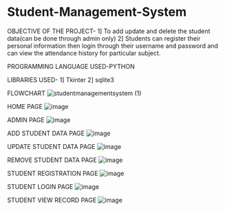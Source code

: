 # Student-Management-System

OBJECTIVE OF THE PROJECT-
1] To add update and delete the student data(can be done through admin only)
2] Students can register their personal information then login through their username and password and can view the attendance history for particular subject.

PROGRAMMING LANGUAGE USED-PYTHON

LIBRARIES USED-
1] Tkinter
2] sqlite3

FLOWCHART
![studentmanagementsystem (1)](https://github.com/Shrutimangalwedhe/student-management-system/assets/122894500/c386bcf4-ab49-419f-9eb8-26fa7254557d)

HOME PAGE
![image](https://github.com/Shrutimangalwedhe/student-management-system/assets/122894500/b4362a0c-b944-4760-90fd-45857a34a611)

ADMIN PAGE
![image](https://github.com/Shrutimangalwedhe/student-management-system/assets/122894500/d0be861b-22a5-43d0-a710-b03884d49a10)

ADD STUDENT DATA PAGE
![image](https://github.com/Shrutimangalwedhe/student-management-system/assets/122894500/c4bd46e3-6cb7-4532-9d84-6b2dc335407f)

UPDATE STUDENT DATA PAGE
![image](https://github.com/Shrutimangalwedhe/student-management-system/assets/122894500/d4ea143c-09c8-48d7-a504-5e85df2eb3be)

REMOVE STUDENT DATA PAGE
![image](https://github.com/Shrutimangalwedhe/student-management-system/assets/122894500/cfbe9ea2-b36e-40b8-ab1b-140b5733dadc)

STUDENT REGISTRATION PAGE
![image](https://github.com/Shrutimangalwedhe/student-management-system/assets/122894500/55cc83e5-5fc5-4614-8bc8-51eb295f1804)

STUDENT LOGIN PAGE
![image](https://github.com/Shrutimangalwedhe/student-management-system/assets/122894500/c28bfc90-30e8-47ca-a74d-8e259e43439a)

STUDENT VIEW RECORD PAGE
![image](https://github.com/Shrutimangalwedhe/student-management-system/assets/122894500/f460cd36-cc00-4ac5-b406-6142af2f3d25)












